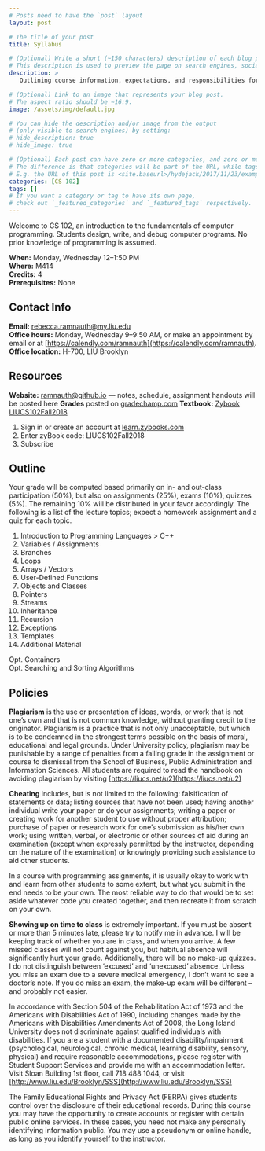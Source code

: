```yaml
---
# Posts need to have the `post` layout
layout: post

# The title of your post
title: Syllabus

# (Optional) Write a short (~150 characters) description of each blog post.
# This description is used to preview the page on search engines, social media, etc.
description: >
   Outlining course information, expectations, and responsibilities for CS 102

# (Optional) Link to an image that represents your blog post.
# The aspect ratio should be ~16:9.
image: /assets/img/default.jpg

# You can hide the description and/or image from the output
# (only visible to search engines) by setting:
# hide_description: true
# hide_image: true

# (Optional) Each post can have zero or more categories, and zero or more tags.
# The difference is that categories will be part of the URL, while tags will not.
# E.g. the URL of this post is <site.baseurl>/hydejack/2017/11/23/example-content/
categories: [CS 102]
tags: []
# If you want a category or tag to have its own page,
# check out `_featured_categories` and `_featured_tags` respectively.
---
```

Welcome to CS 102, an introduction to the fundamentals of computer programming. 
Students design, write, and debug computer programs. No prior knowledge of programming is assumed.

**When:** Monday, Wednesday 12–1:50 PM <br>
**Where:** M414 <br>
**Credits:** 4 <br>
**Prerequisites:** None

## Contact Info
**Email:** rebecca.ramnauth@my.liu.edu <br>
**Office hours:** Monday, Wednesday 9–9:50 AM, or make an appointment by email or at [https://calendly.com/ramnauth](https://calendly.com/ramnauth).  <br>
**Office location:** H-700, LIU Brooklyn

## Resources
**Website:** ramnauth@github.io — notes, schedule, assignment handouts will be posted here
**Grades** posted on [gradechamp.com](http://www.gradechamp.com/)
**Textbook:** [Zybook LIUCS102Fall2018](https://learn.zybooks.com/zybook/LIUCS102Fall2018)
1. Sign in or create an account at [learn.zybooks.com](learn.zybooks.com)
2. Enter zyBook code: LIUCS102Fall2018
3. Subscribe

## Outline 
Your grade will be computed based primarily on in- and out-class participation (50%), but also on assignments (25%), exams (10%), quizzes (5%). The remaining 10% will be distributed in your favor accordingly. The following is a list of the lecture topics; expect a homework assignment and a quiz for each topic.

1. Introduction to Programming Languages > C++
2. Variables / Assignments
3. Branches
4. Loops
5. Arrays / Vectors
6. User-Defined Functions
7. Objects and Classes
8. Pointers
9. Streams
10. Inheritance
11. Recursion
12. Exceptions
13. Templates
14. Additional Material <br>

Opt. Containers <br>
Opt. Searching and Sorting Algorithms

## Policies

**Plagiarism** is the use or presentation of ideas, words, or work that is not one’s own and that is not common knowledge, without granting credit to the originator. Plagiarism is a practice that is not only unacceptable, but which is to be condemned in the strongest terms possible on the basis of moral, educational and legal grounds. Under University policy, plagiarism may be punishable by a range of penalties from a failing grade in the assignment or course to dismissal from the School of Business, Public Administration and Information Sciences. All students are required to read the handbook on avoiding plagiarism by visiting [https://liucs.net/u2](https://liucs.net/u2)

**Cheating** includes, but is not limited to the following: falsification of statements or data; listing sources that have not been used; having another individual write your paper or do your assignments; writing a paper or creating work for another student to use without proper attribution; purchase of paper or research work for one’s submission as his/her own work; using written, verbal, or electronic or other sources of aid during an examination (except when expressly permitted by the instructor, depending on the nature of the examination) or knowingly providing such assistance to aid other students.

In a course with programming assignments, it is usually okay to work with and learn from other students to some extent, but what you submit in the end needs to be your own. The most reliable way to do that would be to set aside whatever code you created together, and then recreate it from scratch on your own.

**Showing up on time to class** is extremely important. If you must be absent or more than 5 minutes late, please try to notify me in advance. I will be keeping track of whether you are in class, and when you arrive. A few missed classes will not count against you, but habitual absence will significantly hurt your grade. Additionally, there will be no make-up quizzes. I do not distinguish between ‘excused’ and ‘unexcused’ absence. Unless you miss an exam due to a severe medical emergency, I don’t want to see a doctor’s note. If you do miss an exam, the make-up exam will be different – and probably not easier.

In accordance with Section 504 of the Rehabilitation Act of 1973 and the Americans with Disabilities Act of 1990, including changes made by the Americans with Disabilities Amendments Act of 2008, the Long Island University does not discriminate against qualified individuals with disabilities. If you are a student with a documented disability/impairment (psychological, neurological, chronic medical, learning disability, sensory, physical) and require reasonable accommodations, please register with Student Support Services and provide me with an accommodation letter. Visit Sloan Building 1st floor, call 718 488 1044, or visit [http://www.liu.edu/Brooklyn/SSS](http://www.liu.edu/Brooklyn/SSS)

The Family Educational Rights and Privacy Act (FERPA) gives students control over the disclosure of their educational records. During this course you may have the opportunity to create accounts or register with certain public online services. In these cases, you need not make any personally identifying information public. You may use a pseudonym or online handle, as long as you identify yourself to the instructor.
